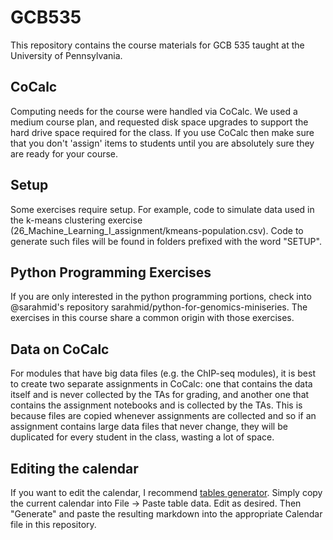 # GCB535
This repository contains the course materials for GCB 535 taught at the
University of Pennsylvania.

## CoCalc 

Computing needs for the course were handled via CoCalc. We used a medium
course plan, and requested disk space upgrades to support the hard drive space
required for the class. If you use CoCalc then make sure that you don't
'assign' items to students until you are absolutely sure they are ready for your
course.

## Setup

Some exercises require setup. For example, code to simulate data used in the
k-means clustering exercise
(26_Machine_Learning_I_assignment/kmeans-population.csv). Code to generate such
files will be found in folders prefixed with the word "SETUP".

## Python Programming Exercises

If you are only interested in the python programming portions, check into
@sarahmid's repository sarahmid/python-for-genomics-miniseries. The exercises in
this course share a common origin with those exercises.

## Data on CoCalc 

For modules that have big data files (e.g. the ChIP-seq modules), it is best to
create two separate assignments in CoCalc: one that contains the data itself and is
never collected by the TAs for grading, and another one that contains the
assignment notebooks and is collected by the TAs. This is because files are
copied whenever assignments are collected and so if an assignment contains large
data files that never change, they will be duplicated for every student in the
class, wasting a lot of space.

## Editing the calendar

If you want to edit the calendar, I recommend [tables
generator](http://www.tablesgenerator.com/markdown_tables#). Simply copy the
current calendar into File -> Paste table data. Edit as desired. Then "Generate"
and paste the resulting markdown into the appropriate Calendar file in this
repository.

